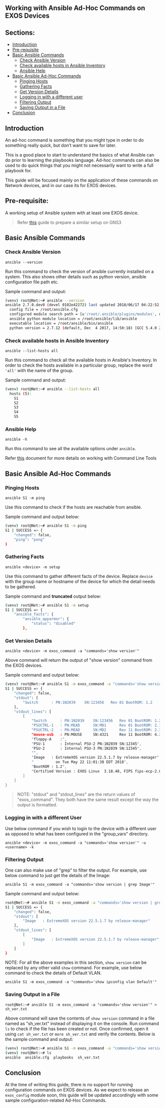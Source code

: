 ## Working with Ansible Ad-Hoc Commands on EXOS Devices

## Sections:

* [Introduction](#introduction)
* [Pre-requisite](#pre-requisite)
* [Basic Ansible Commands](#basic-ansible-commands)
	- [Check Ansible Version](#check-ansible-version)
	- [Check available hosts in Ansible Inventory](#check-available-hosts-in-ansible-inventory)
	- [Ansible Help](#ansible-help)
* [Basic Ansible Ad-Hoc Commands](#basic-ansible-ad-hoc-commands)
	- [Pinging Hosts](#pinging-hosts)
	- [Gathering Facts](#gathering-facts)
	- [Get Version Details](#get-version-details)
  	- [Logging in with a different user](#logging-in-with-a-different-user)
  	- [Filtering Output](#filtering-output)
  	- [Saving Output in a File](#saving-output-in-a-file)
* [Conclusion](#conclusion)

## Introduction

An ad-hoc command is something that you might type in order to do something really quick, but don’t want to save for later.

This is a good place to start to understand the basics of what Ansible can do prior to learning the playbooks language. Ad-hoc commands can also be used to do quick things that you might not necessarily want to write a full playbook for.

This guide will be focused mainly on the application of these commands on Network devices, and in our case its for EXOS devices.

## Pre-requisite:

A working setup of Ansible system with at least one EXOS device.

> Refer [this](https://github.com/extremenetworks/ansible-extreme/blob/master/GettingStartedwithAnsibleusingGNS3.md) guide to prepare a similar setup on GNS3

## Basic Ansible Commands

### Check Ansible Version

```ansible --version```

Run this command to check the version of ansible currently installed on a system. This also shows other details such as python version, ansible configuration file path etc.

Sample command and output:

```sh
(venv) root@Net:~# ansible --version
ansible 2.7.0.dev0 (devel 0102e42272) last updated 2018/06/17 04:22:52 (GMT +000)
  config file = /root/ansible.cfg
  configured module search path = [u'/root/.ansible/plugins/modules', u'/usr/share/ansible/plugins/modules']
  ansible python module location = /root/ansible/lib/ansible
  executable location = /root/ansible/bin/ansible
  python version = 2.7.12 (default, Dec  4 2017, 14:50:18) [GCC 5.4.0 20160609]
```  
### Check available hosts in Ansible Inventory

```ansible --list-hosts all```

Run this command to check all the available hosts in Ansible's Inventory. In order to check the hosts available in a particular group, replace the word ``'all'`` with the name of the group.

Sample command and output:

```sh
(venv) root@Net:~# ansible --list-hosts all
  hosts (5):
    S1
    S2
    S3
    S4
    S5
```
### Ansible Help

```ansible -h```

Run this command to see all the available options under ```ansible```.

Refer [this](https://docs.ansible.com/ansible/latest/user_guide/command_line_tools.html) document for more details on working with Command Line Tools

## Basic Ansible Ad-Hoc Commands

### Pinging Hosts

```ansible S1 -m ping```

Use this command to check if the hosts are reachable from ansible.

Sample command and output below:

```sh
(venv) root@Net:~# ansible S1 -m ping
S1 | SUCCESS => {
    "changed": false,
    "ping": "pong"
}
```

### Gathering Facts

```ansible <device> -m setup```

Use this command to gather different facts of the device. Replace ```device``` with the group name or hostname of the device for which the detail needs to be gathered.

Sample command and **truncated** output below:

```sh
(venv) root@Net:~# ansible S1 -m setup
S1 | SUCCESS => {
    "ansible_facts": {
        "ansible_apparmor": {
            "status": "disabled"
        },
```
### Get Version Details

```ansible <device> -m exos_command -a "commands='show version'"```

Above command will return the output of "show version" command from the EXOS devices.

Sample command and output below:

```sh
(venv) root@Net:~# ansible S1 -m exos_command -a "commands='show version'"
S1 | SUCCESS => {
    "changed": false,
    "stdout": [
        "Switch      : PN:1N2039    SN:123456   Rev 01 BootROM: 1.2        IMG: 22.5.1.7  \nPSUCTRL-1   : PN:MEAD      SN:MD1      Rev 01 BootROM: 2.1       \nPSUCTRL-2   : PN:MEAD      SN:MD2      Rev 11 BootROM: 2.3       \nmouse-usb   : PN:MOUSE     SN:4321     Rev 11 BootROM: 4.3       \nfloppy-A    :\nPSU-1       : Internal PSU-2 PN:1N2039 SN:12345\nPSU-2       : Internal PSU-3 PN:1N2039 SN:12345\n\nImage   : ExtremeXOS version 22.5.1.7 by release-manager\n          on Tue May 22 11:01:38 EDT 2018\nBootROM : 1.2\nCertified Version : EXOS Linux  3.18.48, FIPS fips-ecp-2.0.16"
    ],
    "stdout_lines": [
        [
            "Switch      : PN:1N2039    SN:123456   Rev 01 BootROM: 1.2        IMG: 22.5.1.7  ",
            "PSUCTRL-1   : PN:MEAD      SN:MD1      Rev 01 BootROM: 2.1       ",
            "PSUCTRL-2   : PN:MEAD      SN:MD2      Rev 11 BootROM: 2.3       ",
            "mouse-usb   : PN:MOUSE     SN:4321     Rev 11 BootROM: 4.3       ",
            "floppy-A    :",
            "PSU-1       : Internal PSU-2 PN:1N2039 SN:12345",
            "PSU-2       : Internal PSU-3 PN:1N2039 SN:12345",
            "",
            "Image   : ExtremeXOS version 22.5.1.7 by release-manager",
            "          on Tue May 22 11:01:38 EDT 2018",
            "BootROM : 1.2",
            "Certified Version : EXOS Linux  3.18.48, FIPS fips-ecp-2.0.16"
        ]
    ]
}
```
> NOTE: "stdout" and "stdout_lines" are the return values of "exos_command". They both have the same result except the way the output is formatted.

### Logging in with a different User

Use below command if you wish to login to the device with a different user as opposed to what has been configured in the "group_vars" directory.

```ansible <device> -m exos_command -a "commands='show version'" -u <username> -k```

### Filtering Output

One can also make use of "grep" to filter the output. For example, use below command to just get the details of the Image:

```ansible S1 -m exos_command -a "commands='show version | grep Image'"```

Sample command and output below:

```sh
root@Net:~# ansible S1 -m exos_command -a "commands='show version | grep Image'"
S1 | SUCCESS => {
    "changed": false,
    "stdout": [
        "Image   : ExtremeXOS version 22.5.1.7 by release-manager"
    ],
    "stdout_lines": [
        [
            "Image   : ExtremeXOS version 22.5.1.7 by release-manager"
        ]
    ]
}
```
NOTE: For all the above examples in this section, ```show version``` can be replaced by any other valid ```show``` command. For example, use below command to check the details of Default VLAN.

```ansible S1 -m exos_command -a "commands='show ipconfig vlan Default'"```

### Saving Output in a File

```root@Net:~# ansible S1 -m exos_command -a "commands='show version'" > sh_ver.txt```

Above command will save the contents of ```show version``` command in a file named as "sh_ver.txt" instead of displaying it on the console. Run command ```ls``` to check if the file has been created or not. Once confirmed, open it using ```cat sh_ver.txt``` or ```more sh_ver.txt``` and verify the contents. Below is the sample command and output:

```sh
(venv) root@Net:~# ansible S1 -m exos_command -a "commands='show version'" > sh_ver.txt
(venv) root@Net:~# ls
ansible  ansible.cfg  playbooks  sh_ver.txt
```
## Conclusion

At the time of writing this guide, there is no support for running configuration commands on EXOS devices. As we expect to release an ```exos_config``` module soon, this guide will be updated accordingly with some sample configuration-related Ad-Hoc Commands.
